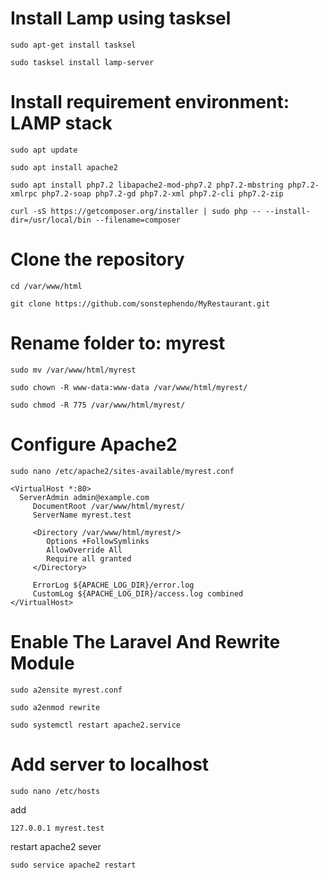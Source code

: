 # Install Lamp using tasksel

`sudo apt-get install tasksel`

`sudo tasksel install lamp-server`

# Install requirement environment: LAMP stack

`sudo apt update`

`sudo apt install apache2`

`sudo apt install php7.2 libapache2-mod-php7.2 php7.2-mbstring php7.2-xmlrpc php7.2-soap php7.2-gd php7.2-xml php7.2-cli php7.2-zip`

`curl -sS https://getcomposer.org/installer | sudo php -- --install-dir=/usr/local/bin --filename=composer`

# Clone the repository
`cd /var/www/html`

`git clone https://github.com/sonstephendo/MyRestaurant.git`

# Rename folder to: myrest

`sudo mv /var/www/html/myrest`

`sudo chown -R www-data:www-data /var/www/html/myrest/`

`sudo chmod -R 775 /var/www/html/myrest/`

# Configure Apache2
`sudo nano /etc/apache2/sites-available/myrest.conf`

```language
<VirtualHost *:80>   
  ServerAdmin admin@example.com
     DocumentRoot /var/www/html/myrest/
     ServerName myrest.test

     <Directory /var/www/html/myrest/>
        Options +FollowSymlinks
        AllowOverride All
        Require all granted
     </Directory>

     ErrorLog ${APACHE_LOG_DIR}/error.log
     CustomLog ${APACHE_LOG_DIR}/access.log combined
</VirtualHost>
```

# Enable The Laravel And Rewrite Module
`sudo a2ensite myrest.conf`

`sudo a2enmod rewrite`

`sudo systemctl restart apache2.service`

# Add server to localhost
`sudo nano /etc/hosts`

add 
```
127.0.0.1 myrest.test
```
restart apache2 sever

`sudo service apache2 restart`